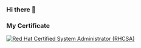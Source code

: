 ### Hi there 👋


### My Certificate
<!--START_SECTION:badges-->
[![Red Hat Certified System Administrator (RHCSA)](https://images.credly.com/size/110x110/images/572de0ba-2c59-4816-a59d-b0e1687e45ee/image.png)](https://www.credly.com/earner/earned/badge/fc0ed315-4a6c-428a-8b6c-167ded4bf25f "Red Hat Certified System Administrator (RHCSA)")
<!--END_SECTION:badges-->


